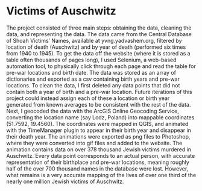 # Victims of Auschwitz


The project consisted of three main steps: obtaining the data, cleaning the data, and representing the data. The data came from the Central Database of Shoah Victims’ Names, available at yvng.yadvashem.org, filtered by location of death (Auschwitz) and by year of death (performed six times from 1940 to 1945). To get the data off the website (where it is stored as a table often thousands of pages long), I used Selenium, a web-based automation tool, to physically click through each page and read the table for pre-war locations  and birth date. The data was stored as an array of dictionaries and exported as a csv containing birth years and pre-war locations. To clean the data, I first deleted any data points that did not contain both a year of birth and a pre-war location. Future iterations of this project could instead assign each of these a location or birth year generated from known averages to be consistent with the rest of the data. Next, I geocoded the data with the ArcGIS Online Geocoding Service, converting the location name (say Lodz, Poland) into mappable coordinates (51.7592, 19.4560). The coordinates were mapped in QGIS, and animated with the TimeManager plugin to appear in their birth year and disappear in their death year. The animations were exported as png files to Photoshop, where they were converted into gif files and added to the website. The animation contains data on over 378 thousand Jewish victims murdered in Auschwitz. Every data point corresponds to an actual person, with accurate representation of their birthplace and pre-war locations, meaning roughly half of the over 700 thousand names in the database were lost. However, what remains is a very accurate mapping of the lives of over one third of the nearly one million Jewish victims of Auschwitz.

